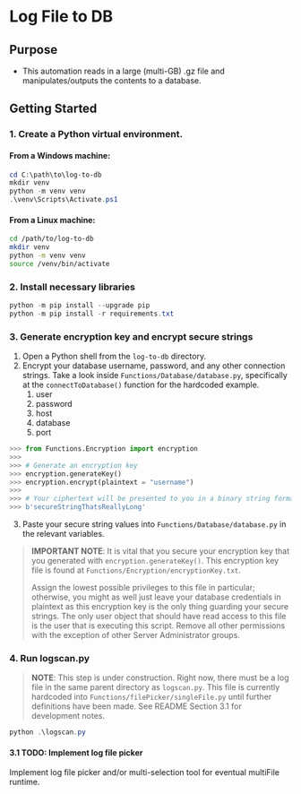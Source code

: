 # Log File to DB
## Purpose
- This automation reads in a large (multi-GB) .gz file and manipulates/outputs the contents to a database.

## Getting Started
### 1. Create a Python virtual environment. 

#### From a Windows machine:

```ps1
cd C:\path\to\log-to-db
mkdir venv
python -m venv venv
.\venv\Scripts\Activate.ps1
```

#### From a Linux machine:
```bash
cd /path/to/log-to-db
mkdir venv
python -m venv venv
source /venv/bin/activate
```

### 2. Install necessary libraries
```ps1
python -m pip install --upgrade pip
python -m pip install -r requirements.txt
```

### 3. Generate encryption key and encrypt secure strings
1. Open a Python shell from the `log-to-db` directory.
2. Encrypt your database username, password, and any other connection strings. Take a look inside `Functions/Database/database.py`, specifically at the `connectToDatabase()` function for the hardcoded example.
    1. user
    2. password
    3. host
    4. database
    5. port

```python
>>> from Functions.Encryption import encryption
>>> 
>>> # Generate an encryption key
>>> encryption.generateKey()
>>> encryption.encrypt(plaintext = "username")
>>> 
>>> # Your ciphertext will be presented to you in a binary string format like the below
>>> b'secureStringThatsReallyLong'
```

3. Paste your secure string values into `Functions/Database/database.py` in the relevant variables.

> **IMPORTANT NOTE**: It is vital that you secure your encryption key that you generated with `encryption.generateKey()`. This encryption key file is found at `Functions/Encryption/encryptionKey.txt`.
> 
> Assign the lowest possible privileges to this file in particular; otherwise, you might as well just leave your database credentials in plaintext as this encryption key is the only thing guarding your secure strings. The only user object that should have read access to this file is the user that is executing this script. Remove all other permissions with the exception of other Server Administrator groups.

### 4. Run logscan.py

> **NOTE**: This step is under construction. Right now, there must be a log file in the same parent directory as `logscan.py`. This file is currently hardcoded into `Functions/filePicker/singleFile.py` until further definitions have been made. See README Section 3.1 for development notes.

```ps1
python .\logscan.py
```

#### 3.1 TODO: Implement log file picker
Implement log file picker and/or multi-selection tool for eventual multiFile runtime.